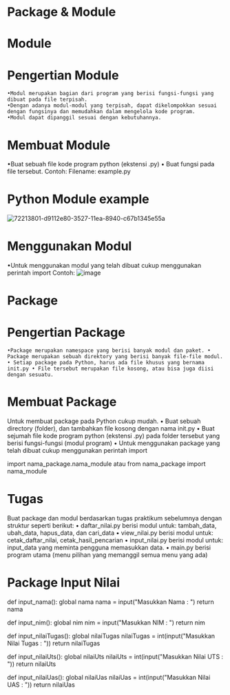 # Package & Module
# Module
# Pengertian Module
```
•Modul merupakan bagian dari program yang berisi fungsi-fungsi yang dibuat pada file terpisah.
•Dengan adanya modul-modul yang terpisah, dapat dikelompokkan sesuai dengan fungsinya dan memudahkan dalam mengelola kode program.
•Modul dapat dipanggil sesuai dengan kebutuhannya.
```
# Membuat Module

•Buat sebuah file kode program python (ekstensi .py) • Buat fungsi pada file tersebut. Contoh: Filename: example.py

# Python Module example

![72213801-d9112e80-3527-11ea-8940-c67b1345e55a](https://user-images.githubusercontent.com/56240851/72223476-c3d8e600-35a1-11ea-8ec4-2e10aca232df.png)

# Menggunakan Modul
•Untuk menggunakan modul yang telah dibuat cukup menggunakan perintah import Contoh:
![image](https://user-images.githubusercontent.com/56240851/72223515-406bc480-35a2-11ea-9122-64f28c6a54ae.png)


# Package
# Pengertian Package

    •Package merupakan namespace yang berisi banyak modul dan paket. • Package merupakan sebuah direktory yang berisi banyak file-file modul. • Setiap package pada Python, harus ada file khusus yang bernama init.py • File tersebut merupakan file kosong, atau bisa juga diisi dengan sesuatu.
# Membuat Package

Untuk membuat package pada Python cukup mudah. • Buat sebuah directory (folder), dan tambahkan file kosong dengan nama init.py • Buat sejumah file kode program python (ekstensi .py) pada folder tersebut yang berisi fungsi-fungsi (modul program) • Untuk menggunakan package yang telah dibuat cukup menggunakan perintah import

import nama_package.nama_module
atau
from nama_package import nama_module

# Tugas

Buat package dan modul berdasarkan tugas praktikum sebelumnya dengan struktur seperti berikut: • daftar_nilai.py berisi modul untuk: tambah_data, ubah_data, hapus_data, dan cari_data • view_nilai.py berisi modul untuk: cetak_daftar_nilai, cetak_hasil_pencarian • input_nilai.py berisi modul untuk: input_data yang meminta pengguna memasukkan data. • main.py berisi program utama (menu pilihan yang memanggil semua menu yang ada)
# Package Input Nilai

def input_nama():
    global nama
    nama = input("Masukkan Nama        : ")
    return nama

def input_nim():
    global nim
    nim = input("Masukkan NIM         : ")
    return nim

def input_nilaiTugas():
    global nilaiTugas
    nilaiTugas = int(input("Masukkan Nilai Tugas : "))
    return nilaiTugas

def input_nilaiUts():
    global nilaiUts
    nilaiUts = int(input("Masukkan Nilai UTS   : "))
    return nilaiUts

def input_nilaiUas():
    global nilaiUas
    nilaiUas = int(input("Masukkan Nilai UAS   : "))
    return nilaiUas
